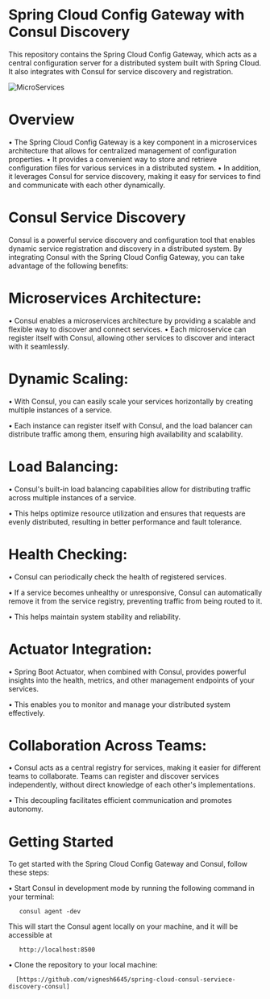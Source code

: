 # Spring Cloud Config Gateway with Consul Discovery

 This repository contains the Spring Cloud Config Gateway, which acts as a central configuration server for a distributed system built with Spring Cloud. It also                              integrates with Consul for service discovery and registration.
 
 ![MicroServices](https://github.com/vignesh6645/SpringGateway/assets/86340986/48dd90b7-cc3e-40d5-98ee-2bf8ba8cd578)
 
 # Overview
 
•	The Spring Cloud Config Gateway is a key component in a microservices architecture that allows for centralized management of configuration properties.
•	It provides a convenient way to store and retrieve configuration files for various services in a distributed system.
•	In addition, it leverages Consul for service discovery, making it easy for services to find and communicate with each other dynamically.


# Consul Service Discovery

Consul is a powerful service discovery and configuration tool that enables dynamic service registration and discovery in a distributed system. By integrating Consul with the Spring Cloud Config Gateway, you can take advantage of the following benefits:
  
  # Microservices Architecture: 
  
   •	Consul enables a microservices architecture by providing a scalable and flexible way to discover and connect services. 
   •	Each microservice can register itself with Consul, allowing other services to discover and interact with it seamlessly.
       
       
   # Dynamic Scaling:
   
   •	With Consul, you can easily scale your services horizontally by creating multiple instances of a service.
   
   •	Each instance can register itself with Consul, and the load balancer can distribute traffic among them, ensuring high availability and scalability.
       
   # Load Balancing: 
   
   •	Consul's built-in load balancing capabilities allow for distributing traffic across multiple instances of a service. 
   
   •	This helps optimize resource utilization and ensures that requests are evenly distributed, resulting in better performance and fault tolerance.

   # Health Checking: 
   
   •	Consul can periodically check the health of registered services.
   
   •	If a service becomes unhealthy or unresponsive, Consul can automatically remove it from the service registry, preventing traffic from being routed to           it. 
   
   •	This helps maintain system stability and reliability.

   # Actuator Integration:
   
   •	Spring Boot Actuator, when combined with Consul, provides powerful insights into the health, metrics, and other management endpoints of your                    services. 
   
   •	This enables you to monitor and manage your distributed system effectively.

   # Collaboration Across Teams:
   
   •	Consul acts as a central registry for services, making it easier for different teams to collaborate. Teams can register and discover services                  independently, without direct knowledge of each other's implementations.
   
   •	This decoupling facilitates efficient communication and promotes autonomy.
       
       
 # Getting Started
 
 To get started with the Spring Cloud Config Gateway and Consul, follow these steps:
 
   •	Start Consul in development mode by running the following command in your terminal:
   
       consul agent -dev
        
   This will start the Consul agent locally on your machine, and it will be accessible at
   
       http://localhost:8500  
       
   •	Clone the repository to your local machine:
   
      [https://github.com/vignesh6645/spring-cloud-consul-serviece-discovery-consul]
          
        
